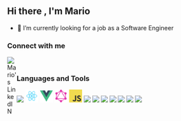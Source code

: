 ## Hi there , I'm Mario

- 🔭 I’m currently looking for a job as a Software Engineer

### Connect with me <span>
<a href="https://www.linkedin.com/in/mario-monir/">
  <img align="left" alt="Mario's LinkedIN" width="22px" src="https://raw.githubusercontent.com/peterthehan/peterthehan/master/assets/linkedin.svg" />
</a>
</span>

<br />

####

### Languages and Tools
<span>
<img height="30" src="https://raw.githubusercontent.com/dereknguyen269/dereknguyen269/master/images/nodejs.png">
<img height="30" src="https://raw.githubusercontent.com/github/explore/80688e429a7d4ef2fca1e82350fe8e3517d3494d/topics/react/react.png">
<img height="30" src="https://raw.githubusercontent.com/github/explore/80688e429a7d4ef2fca1e82350fe8e3517d3494d/topics/vue/vue.png">
<img height="30" src="https://raw.githubusercontent.com/github/explore/5c058a388828bb5fde0bcafd4bc867b5bb3f26f3/topics/graphql/graphql.png">

<img height="30" src="https://raw.githubusercontent.com/github/explore/80688e429a7d4ef2fca1e82350fe8e3517d3494d/topics/javascript/javascript.png">
<img height="30" src="https://raw.githubusercontent.com/Thomas-George-T/Thomas-George-T/master/assets/python.svg" >

<img height="30" src="https://raw.githubusercontent.com/Thomas-George-T/Thomas-George-T/master/assets/linux-tux.svg">
<img height="30" src="https://upload.wikimedia.org/wikipedia/commons/a/a5/Archlinux-icon-crystal-64.svg">
<img height="30" src="https://cdn.worldvectorlogo.com/logos/digitalocean-logo.svg">
<img height="30" src="https://raw.githubusercontent.com/dereknguyen269/dereknguyen269/master/images/vim.png">

<img height="40" src="https://raw.githubusercontent.com/dereknguyen269/dereknguyen269/master/images/mysql.svg">
<img height="30" src="https://www.pngkit.com/png/full/225-2254691_9kib-354x415-unnamed-mongodb-logo-svg.png">

</span>









